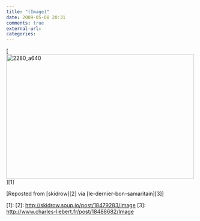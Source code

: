 ```yaml
---
title: "(Image)"
date: 2009-05-08 20:31
comments: true
external-url:
categories:
---
```

[<img src="http://8.asset.soup.io/asset/0305/2280_a640.jpeg" width="500" height="333" alt="2280_a640" />][1]

[Reposted from [skidrow][2] via [le-dernier-bon-samaritain][3]]

  [1]: 
  [2]: http://skidrow.soup.io/post/18479283/Image
  [3]: http://www.charles-liebert.fr/post/18488682/Image
